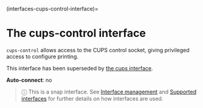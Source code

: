 (interfaces-cups-control-interface)=
# The cups-control interface

`cups-control` allows access to the CUPS control socket, giving privileged access to configure printing.

This interface has been superseded by [the cups interface](/interfaces/cups-interface).

**Auto-connect**: no

> ⓘ  This is a snap interface. See [Interface management](/) and [Supported interfaces](/interfaces/index) for further details on how interfaces are used.

